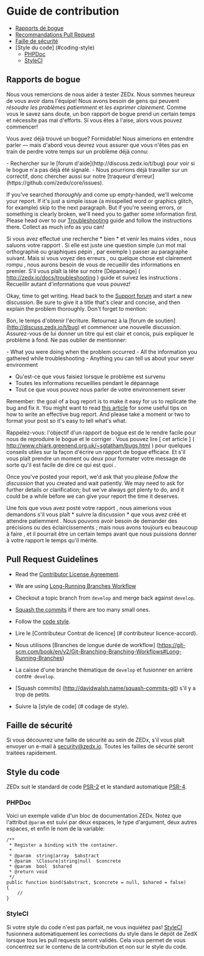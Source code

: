 # Guide de contribution

- [Rapports de bogue](#bug-reports)
- [Recommandations Pull Request](#pull-request-directives)
- [Faille de sécurité](#security-vulnerabilities)
- [Style du code] (#coding-style)
    - [PHPDoc](#phpdoc)
    - [StyleCI](#styleci)

<a name="bug-reports"></a>
## Rapports de bogue

Nous vous remercions de nous aider à tester ZEDx. Nous sommes heureux de vous avoir dans l'équipe! Nous avons besoin de gens qui peuvent *résoudre les problèmes patiemment* et *les exprimer clairement*. Comme vous le savez sans doute, un bon rapport de bogue prend un certain temps et nécessite pas mal d'efforts. Si vous êtes à l'aise, alors vous pouvez commencer!

Vous avez déjà trouvé un bogue? Formidable! Nous aimerions en entendre parler &mdash; mais d'abord vous devrez vous assurer que vous n'êtes pas en train de perdre votre temps sur un problème déjà connu:

<div class="content-list" markdown="1">
- Rechercher sur le [forum d'aide](http://discuss.zedx.io/t/bug) pour voir si le bogue n'a pas déjà été signalé.
- Nous pourrions déjà travailler sur un correctif, donc chercher aussi sur notre [traqueur d'erreur](https://github.com/zedx/core/issues).
</div>

If you've searched *thoroughly* and come up empty-handed, we'll welcome your report. If it's just a simple issue (a misspelled word or graphics glitch, for example) skip to the next paragraph. But if you're seeing errors, or something is clearly broken, we'll need you to gather some information first. Please head over to our [Troubleshooting](http://zedx.io/docs/troubleshooting) guide and follow the instructions there. Collect as much info as you can!

Si vous avez effectué une recherche * bien * et venir les mains vides , nous saluons votre rapport . Si elle est juste une question simple (un mot mal orthographié ou graphiques pépin , par exemple ) passer au paragraphe suivant. Mais si vous voyez des erreurs , ou quelque chose est clairement rompu , nous aurons besoin de vous de recueillir des informations en premier. S'il vous plaît la tête sur notre [Dépannage] ( http://zedx.io/docs/troubleshooting ) guide et suivez les instructions . Recueillir autant d'informations que vous pouvez!

Okay, time to get writing. Head back to the [Support forum](http://discuss.zedx.io/t/bug) and start a new discussion. Be sure to give it a title that's clear and concise, and then explain the problem thoroughly. Don't forget to mention:

Bon, le temps d'obtenir l'écriture. Retournez à la [forum de soutien] (http://discuss.zedx.io/t/bug) et commencer une nouvelle discussion. Assurez-vous de lui donner un titre qui est clair et concis, puis expliquer le problème à fond. Ne pas oublier de mentionner:

<div class="content-list" markdown="1">
- What you were doing when the problem occurred
- All the information you gathered while troubleshooting
- Anything you can tell us about your sever environment

- Qu'est-ce que vous faisiez lorsque le problème est survenu
- Toutes les informations recueillies pendant le dépannage
- Tout ce que vous pouvez nous parler de votre environnement sever
</div>

Remember: the goal of a bug report is to make it easy for us to replicate the bug and fix it. You might want to read [this article](http://www.chiark.greenend.org.uk/~sgtatham/bugs.html) for some useful tips on how to write an effective bug report. And please take a moment or two to format your post so it's easy to tell what's what.

Rappelez-vous: l'objectif d'un rapport de bogue est de le rendre facile pour nous de reproduire le bogue et le corriger . Vous pouvez lire [ cet article ] ( http://www.chiark.greenend.org.uk/~sgtatham/bugs.html ) pour quelques conseils utiles sur la façon d'écrire un rapport de bogue efficace. Et s'il vous plaît prendre un moment ou deux pour formater votre message de sorte qu'il est facile de dire ce qui est quoi .

Once you've posted your report, we'd ask that you please *follow the discussion* that you created and wait patiently. We may need to ask for further details or clarification; but we've always got plenty to do, and it could be a while before we can give your report the time it deserves.

Une fois que vous avez posté votre rapport , nous aimerions vous demandons s'il vous plaît * suivre la discussion * que vous avez créé et attendre patiemment . Nous pouvons avoir besoin de demander des précisions ou des éclaircissements ; mais nous avons toujours eu beaucoup à faire , et il pourrait être un certain temps avant que nous puissions donner à votre rapport le temps qu'il mérite.

<a name="pull-request-guidelines"></a>
## Pull Request Guidelines

- Read the [Contributor License Agreement](#contributor-license-agreement).

- We are using [Long-Running Branches Workflow](https://git-scm.com/book/en/v2/Git-Branching-Branching-Workflows#Long-Running-Branches)

- Checkout a topic branch from `develop` and merge back against `develop`.

- [Squash the commits](http://davidwalsh.name/squash-commits-git) if there are too many small ones.

- Follow the [code style](#coding-style).

- Lire le [Contributeur Contrat de licence] (# contributeur licence-accord).

- Nous utilisons [Branches de longue durée de workflow] (https://git-scm.com/book/en/v2/Git-Branching-Branching-Workflows#Long-Running-Branches)

- La caisse d'une branche thématique de `develop` et fusionner en arrière contre` develop`.

- [Squash commits] (http://davidwalsh.name/squash-commits-git) s'il y a trop de petits.

- Suivre la [style de code] (# codage de style).

<a name="security-vulnerabilities"></a>
## Faille de sécurité

Si vous découvrez une faille de sécurité au sein de ZEDx, s'il vous plaît envoyer un e-mail à <a href="mailto:security@zedx.io">security@zedx.io</a>. Toutes les failles de sécurité seront traitées rapidement.

<a name="coding-style"></a>
## Style du code

ZEDx suit le standard de code [PSR-2](https://github.com/php-fig/fig-standards/blob/master/accepted/PSR-2-coding-style-guide.md) et le standard automatique [PSR-4](https://github.com/php-fig/fig-standards/blob/master/accepted/PSR-4-autoloader.md).

<a name="phpdoc"></a>
### PHPDoc

Voici un exemple valide d'un bloc de documentation ZEDx. Notez que l'attribut `@param` est suivi par deux espaces, le type d'argument, deux autres espaces, et enfin le nom de la variable:

    /**
     * Register a binding with the container.
     *
     * @param  string|array  $abstract
     * @param  \Closure|string|null  $concrete
     * @param  bool  $shared
     * @return void
     */
    public function bind($abstract, $concrete = null, $shared = false)
    {
        //
    }

<a name="styleci"></a>
### StyleCI

Si votre style du code n'est pas parfait, ne vous inquiétez pas! [StyleCI](https://styleci.io/) fusionnera automatiquement les corrections du style dans le dépôt de ZedX lorsque tous les pull requests seront validés. Cela vous permet de vous concentrez sur le contenu de la contribution et non sur le style du code.
